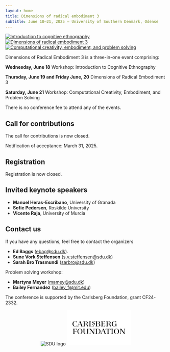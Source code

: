 ```yaml
---
layout: home
title: Dimensions of radical embodiment 3
subtitle: June 18–21, 2025 — University of Southern Denmark, Odense
---
```


<div class="text-center">
  <a href="/ice"><img src="{{ 'assets/img/cognitive_ethnography_poster.png' | relative_url }}" alt="Introduction to cognitive ethnography" width="200"/></a>
  <a href="/dre3"><img src="{{ 'assets/img/dre3_poster.png' | relative_url }}" alt="Dimensions of radical embodiment 3" width="200" /></a>
  <a href="/cceps"><img src="{{ 'assets/img/problem_solving_poster.png' | relative_url }}" alt="Computational creativity, embodiment, and problem solving" width="200" /></a>
</div>

Dimensions of Radical Embodiment 3 is a three-in-one event comprising:

**Wednesday, June 18** Workshop: Introduction to Cognitive Ethnography

**Thursday, June 19 and Friday June, 20** Dimensions of Radical Embodiment 3

**Saturday, June 21** Workshop: Computational Creativity, Embodiment, and Problem Solving

There is no conference fee to attend any of the events.

## Call for contributions
The call for contributions is now closed.

Notification of acceptance: March 31, 2025.

## Registration

Registration is now closed.

## Invited keynote speakers
- **Manuel Heras-Escribano**, University of Granada
- **Sofie Pedersen**, Roskilde University
- **Vicente Raja**, University of Murcia

## Contact us

If you have any questions, feel free to contact the organizers
- **Ed Baggs** (ebag@sdu.dk).
- **Sune Vork Steffensen** (s.v.steffensen@sdu.dk)
- **Sarah Bro Trasmundi** (sarbro@sdu.dk)

Problem solving workshop:
- **Martyna Meyer** (mamey@sdu.dk)
- **Bailey Fernandez** (bailey_f@mit.edu)

The conference is supported by the Carlsberg Foundation, grant CF24-2332.

<div style="text-align: center;">
<img src="https://github.com/user-attachments/assets/7087a7ba-685f-4137-91c8-02a296c123f8" alt="SDU logo" width="200"/>
<img src="assets/img/carlsberg.png" alt="Carlsberg Foundation logo" width="200"/>
</div>

